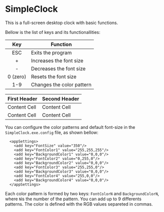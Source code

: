 # SimpleClock
This is a full-screen desktop clock with basic functions.

Bellow is the list of keys and its functionallities:


|Key|Function|
|:---:|---|
|ESC |Exits the program|
|+ |Increases the font size|
|- |Decreases the font size|
|0 (zero)|Resets the font size|
|1-9|Changes the color pattern|


| First Header  | Second Header |
| ------------- | ------------- |
| Content Cell  | Content Cell  |
| Content Cell  | Content Cell  |


You can configure the color patterns and default font-size in the `SimpleClock.exe.config` file, as shown bellow:

```
  <appSettings>
    <add key="FontSize" value="350"/>
    <add key="FontColor1" value="255,255,255"/>
    <add key="BackgroundColor1" value="0,0,0"/>
    <add key="FontColor2" value="0,255,0"/>
    <add key="BackgroundColor2" value="0,0,0"/>
    <add key="FontColor3" value="255,255,0"/> 
    <add key="BackgroundColor3" value="0,0,0"/>
    <add key="FontColor4" value="255,0,0"/>
    <add key="BackgroundColor4" value="0,0,0"/>
  </appSettings>
```

Each color pattern is formed by two keys: `FontColorN` and `BackgroundColorN`, where `N`is the number of the pattern. You can add up to 9 differents patterns. The color is defined with the RGB values separeted in commas.



